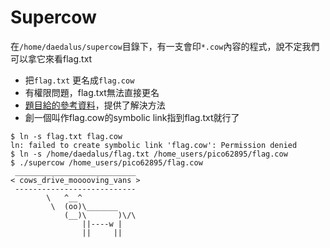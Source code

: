 # Supercow
在`/home/daedalus/supercow`目錄下，有一支會印`*.cow`內容的程式，說不定我們可以拿它來看flag.txt
 * 把`flag.txt` 更名成`flag.cow`
  * 有權限問題，flag.txt無法直接更名
  * [題目給的參考資料](https://en.wikipedia.org/wiki/Symbolic_link)，提供了解決方法
  * 創一個叫作flag.cow的symbolic link指到flag.txt就行了

```
$ ln -s flag.txt flag.cow
ln: failed to create symbolic link 'flag.cow': Permission denied
$ ln -s /home/daedalus/flag.txt /home_users/pico62895/flag.cow
$ ./supercow /home_users/pico62895/flag.cow
 ___________________________
< cows_drive_mooooving_vans >
 ---------------------------
        \   ^__^
         \  (oo)\_______
            (__)\       )\/\
                ||----w |
                ||     ||
```
